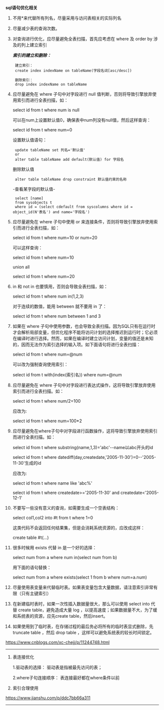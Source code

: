 **sql语句优化相关**

1. 不用*来代替所有列名，尽量采用与访问表相关的实际列名

2. 尽量减少表的查询次数。

3. 对查询进行优化，应尽量避免全表扫描，首先应考虑在 where 及 order by 涉及的列上建立索引

    ***索引的建立和删除：***

        建立索引：
        create index indexName on tableName(字段名词[asc/desc])

        删除索引：
        drop index indexName on tableName

4. 应尽量避免在 where 子句中对字段进行 null 值判断，否则将导致引擎放弃使用索引而进行全表扫描，如：

    select id from t where num is null

    可以在num上设置默认值0，确保表中num列没有null值，然后这样查询：

    select id from t where num=0

    设置默认值语句：

        update tableName set 列名='默认值'
        or
        alter table tableName add default(默认值) for 字段名
    
    删除默认值

        alter table tableName drop constraint 默认值约束的名称

    -查看某字段的默认值-

        select [name] 
        from sysobjects t 
        where id = (select cdefault from syscolumns where id = object_id(N'表名') and name='字段名') 

5. 应尽量避免在 where 子句中使用 or 来连接条件，否则将导致引擎放弃使用索引而进行全表扫描，如：

    select id from t where num=10 or num=20

    可以这样查询：

    select id from t where num=10

    union all

    select id from t where num=20

6. in 和 not in 也要慎用，否则会导致全表扫描，如：

    select id from t where num in(1,2,3)

    对于连续的数值，能用 between 就不要用 in 了：

    select id from t where num between 1 and 3
7. 如果在 where 子句中使用参数，也会导致全表扫描。因为SQL只有在运行时才会解析局部变量，但优化程序不能将访问计划的选择推迟到运行时；它必须在编译时进行选择。然而，如果在编译时建立访问计划，变量的值还是未知的，因而无法作为索引选择的输入项。如下面语句将进行全表扫描：

    select id from t where num=@num

    可以改为强制查询使用索引：

    select id from t with(index(索引名)) where num=@num

8. 应尽量避免在 where 子句中对字段进行表达式操作，这将导致引擎放弃使用索引而进行全表扫描。如：

    select id from t where num/2=100

    应改为:

    select id from t where num=100*2

9. 应尽量避免在where子句中对字段进行函数操作，这将导致引擎放弃使用索引而进行全表扫描。如：

    select id from t where substring(name,1,3)='abc'--name以abc开头的id

    select id from t where datediff(day,createdate,'2005-11-30')=0--'2005-11-30'生成的id

    应改为:

    select id from t where name like 'abc%'

    select id from t where createdate>='2005-11-30' and createdate<'2005-12-1'

10. 不要写一些没有意义的查询，如需要生成一个空表结构：

    select col1,col2 into #t from t where 1=0

    这类代码不会返回任何结果集，但是会消耗系统资源的，应改成这样：

    create table #t(...)
11. 很多时候用 exists 代替 in 是一个好的选择：

    select num from a where num in(select num from b)

    用下面的语句替换：

    select num from a where exists(select 1 from b where num=a.num)

12. 尽量使用表变量来代替临时表。如果表变量包含大量数据，请注意索引非常有限（只有主键索引）

13. 在新建临时表时，如果一次性插入数据量很大，那么可以使用 select into 代替 create table，避免造成大量 log ，以提高速度；如果数据量不大，为了缓和系统表的资源，应先create table，然后insert。

14. 如果使用到了临时表，在存储过程的最后务必将所有的临时表显式删除，先 truncate table ，然后 drop table ，这样可以避免系统表的较长时间锁定。

https://www.cnblogs.com/xc-chejj/p/11244748.html
****

1. 表连接优化

    1.驱动表的选择： 驱动表是指被最先访问的表；

    2.where子句连接顺序： 表连接最好都在where条件以前

2. 索引合理使用

https://www.jianshu.com/p/ddc7bb66a311

****




